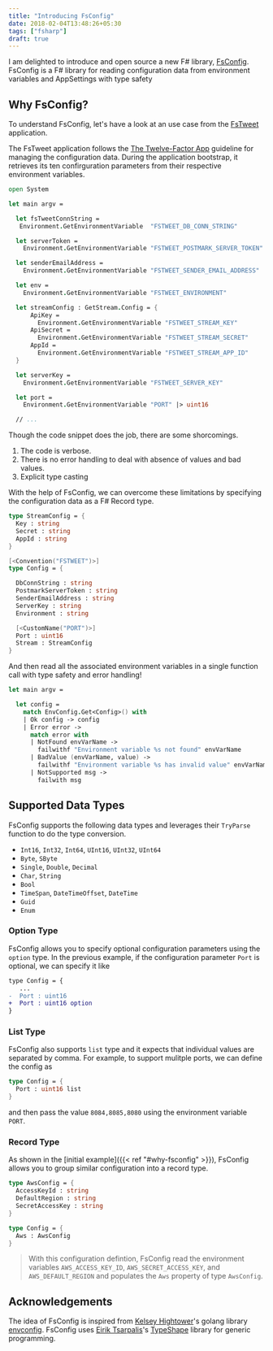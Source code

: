```yaml
---
title: "Introducing FsConfig"
date: 2018-02-04T13:48:26+05:30
tags: ["fsharp"]
draft: true
---
```


I am delighted to introduce and open source a new F# library, [FsConfig](https://github.com/demystifyfp/FsConfig). FsConfig is a F# library for reading configuration data from environment variables and AppSettings with type safety

## Why FsConfig?

To understand FsConfig, let's have a look at an use case from the [FsTweet](https://github.com/demystifyfp/FsTweet) application.

The FsTweet application follows the [The Twelve-Factor App](https://12factor.net/config) guideline for managing the configuration data. During the application bootstrap, it retrieves its ten confirguration parameters from their respective environment variables.

```fsharp
open System

let main argv =

  let fsTweetConnString = 
   Environment.GetEnvironmentVariable  "FSTWEET_DB_CONN_STRING"

  let serverToken =
    Environment.GetEnvironmentVariable "FSTWEET_POSTMARK_SERVER_TOKEN"

  let senderEmailAddress =
    Environment.GetEnvironmentVariable "FSTWEET_SENDER_EMAIL_ADDRESS"

  let env = 
    Environment.GetEnvironmentVariable "FSTWEET_ENVIRONMENT"

  let streamConfig : GetStream.Config = {
      ApiKey = 
        Environment.GetEnvironmentVariable "FSTWEET_STREAM_KEY"
      ApiSecret = 
        Environment.GetEnvironmentVariable "FSTWEET_STREAM_SECRET"
      AppId = 
        Environment.GetEnvironmentVariable "FSTWEET_STREAM_APP_ID"
  }

  let serverKey = 
    Environment.GetEnvironmentVariable "FSTWEET_SERVER_KEY"

  let port = 
    Environment.GetEnvironmentVariable "PORT" |> uint16

  // ...
```

Though the code snippet does the job, there are some shorcomings.

1. The code is verbose.
2. There is no error handling to deal with absence of values and bad values.
3. Explicit type casting

With the help of FsConfig, we can overcome these limitations by specifying the configuration data as a F# Record type.

```fsharp
type StreamConfig = {
  Key : string
  Secret : string
  AppId : string
}

[<Convention("FSTWEET")>]
type Config = {

  DbConnString : string
  PostmarkServerToken : string
  SenderEmailAddress : string
  ServerKey : string
  Environment : string

  [<CustomName("PORT")>]
  Port : uint16
  Stream : StreamConfig
}
```

And then read all the associated environment variables in a single function call with type safety and error handling!

```fsharp
let main argv =

  let config = 
    match EnvConfig.Get<Config>() with
    | Ok config -> config
    | Error error -> 
      match error with
      | NotFound envVarName -> 
        failwithf "Environment variable %s not found" envVarName
      | BadValue (envVarName, value) ->
        failwithf "Environment variable %s has invalid value" envVarName value
      | NotSupported msg -> 
        failwith msg
```

## Supported Data Types

FsConfig supports the following data types and leverages their `TryParse` function to do the type conversion.

* `Int16`, `Int32`, `Int64`, `UInt16`, `UInt32`, `UInt64`
* `Byte`, `SByte`
* `Single`, `Double`, `Decimal`
* `Char`, `String`
* `Bool`
* `TimeSpan`, `DateTimeOffset`, `DateTime`
* `Guid`
* `Enum`

### Option Type

FsConfig allows you to specify optional configuration parameters using the `option` type. In the previous example, if the configuration parameter `Port` is optional, we can specify it like 

```diff
type Config = {
   ...
-  Port : uint16
+  Port : uint16 option
}
```

### List Type

FsConfig also supports `list` type and it expects that individual values are separated by comma. For example, to support mulitple ports, we can define the config as 

```fsharp
type Config = {
  Port : uint16 list
}
```

and then pass the value `8084,8085,8080` using the environment variable `PORT`.

### Record Type

As shown in the [initial example]({{< ref "#why-fsconfig" >}}), FsConfig allows you to group similar configuration into a record type.

```fsharp
type AwsConfig = {
  AccessKeyId : string
  DefaultRegion : string
  SecretAccessKey : string
}

type Config = {
  Aws : AwsConfig
}
```

> With this configuration defintion, FsConfig read the environment variables `AWS_ACCESS_KEY_ID`, `AWS_SECRET_ACCESS_KEY`, and `AWS_DEFAULT_REGION` and populates the `Aws` property of type `AwsConfig`.


## Acknowledgements

The idea of FsConfig is inspired from [Kelsey Hightower](https://twitter.com/kelseyhightower)'s golang library [envconfig](https://github.com/kelseyhightower/envconfig). FsConfig uses [Eirik Tsarpalis](https://twitter.com/eiriktsarpalis)'s [TypeShape](https://github.com/eiriktsarpalis/TypeShape) library for generic programming. 


